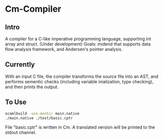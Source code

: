 # Cm-Compiler
## Intro
A compiler for a C-like imperative programming language, supporting int array and struct. (Under development) Goals: midend that supports data flow analysis framework, and Andersen's pointer analysis.

## Currently
With an input C file, the compiler transforms the source file into an AST, and performs sementic checks (including variable inialization, type checking), and then prints the output.

## To Use
```bash
ocamlbuild -use-menhir main.native
./main.native ./test/basic.cptr
```
File "basic.cptr" is written in Cm. A translated version will be printed to the stdout channel.
